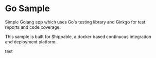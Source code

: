 Go Sample
=====================

Simple Golang app which uses Go's testing library and Ginkgo for test reports and code coverage.

This sample is built for Shippable, a docker based continuous integration and deployment platform.

test
